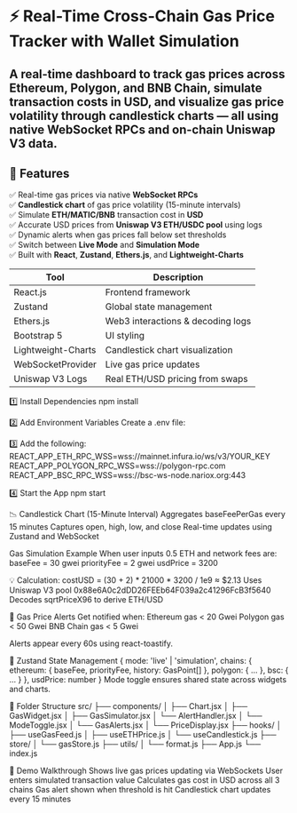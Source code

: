 # ⚡ Real-Time Cross-Chain Gas Price Tracker with Wallet Simulation

A real-time dashboard to track gas prices across **Ethereum**, **Polygon**, and **BNB Chain**, simulate transaction costs in USD, and visualize gas price volatility through candlestick charts — all using native WebSocket RPCs and on-chain Uniswap V3 data.
---

## 📌 Features

✅ Real-time gas prices via native **WebSocket RPCs**  
✅ **Candlestick chart** of gas price volatility (15-minute intervals)  
✅ Simulate **ETH/MATIC/BNB** transaction cost in **USD**  
✅ Accurate USD prices from **Uniswap V3 ETH/USDC pool** using logs  
✅ Dynamic alerts when gas prices fall below set thresholds  
✅ Switch between **Live Mode** and **Simulation Mode**  
✅ Built with **React**, **Zustand**, **Ethers.js**, and **Lightweight-Charts**



| Tool               | Description                       |
| ------------------ | --------------------------------- |
| React.js           | Frontend framework                |
| Zustand            | Global state management           |
| Ethers.js          | Web3 interactions & decoding logs |
| Bootstrap 5        | UI styling                        |
| Lightweight-Charts | Candlestick chart visualization   |
| WebSocketProvider  | Live gas price updates            |
| Uniswap V3 Logs    | Real ETH/USD pricing from swaps   |


1️⃣ Install Dependencies
npm install

2️⃣ Add Environment Variables
Create a .env file:

3️⃣ Add the following:
REACT_APP_ETH_RPC_WSS=wss://mainnet.infura.io/ws/v3/YOUR_KEY
REACT_APP_POLYGON_RPC_WSS=wss://polygon-rpc.com
REACT_APP_BSC_RPC_WSS=wss://bsc-ws-node.nariox.org:443

4️⃣ Start the App
npm start

📉 Candlestick Chart (15-Minute Interval)
Aggregates baseFeePerGas every 15 minutes
Captures open, high, low, and close
Real-time updates using Zustand and WebSocket

Gas Simulation Example
When user inputs 0.5 ETH and network fees are:
baseFee = 30 gwei
priorityFee = 2 gwei
usdPrice = 3200

💡 Calculation:
costUSD = (30 + 2) * 21000 * 3200 / 1e9 ≈ $2.13
Uses Uniswap V3 pool 0x88e6A0c2dDD26FEEb64F039a2c41296FcB3f5640
Decodes sqrtPriceX96 to derive ETH/USD

📢 Gas Price Alerts
Get notified when:
Ethereum gas < 20 Gwei
Polygon gas < 50 Gwei
BNB Chain gas < 5 Gwei

Alerts appear every 60s using react-toastify.

🧩 Zustand State Management
{
  mode: 'live' | 'simulation',
  chains: {
    ethereum: { baseFee, priorityFee, history: GasPoint[] },
    polygon: { ... },
    bsc: { ... }
  },
  usdPrice: number
}
Mode toggle ensures shared state across widgets and charts.

📂 Folder Structure
src/
├── components/
│   ├── Chart.jsx
│   ├── GasWidget.jsx
│   ├── GasSimulator.jsx
│   └── AlertHandler.jsx
│   └── ModeToggle.jsx
│    └── GasAlerts.jsx
│    └── PriceDisplay.jsx
├── hooks/
│   ├── useGasFeed.js
│   ├── useETHPrice.js
│   └── useCandlestick.js
├── store/
│   └── gasStore.js
├── utils/
│   └── format.js
├── App.js
└── index.js



🧪 Demo Walkthrough
Shows live gas prices updating via WebSockets
User enters simulated transaction value
Calculates gas cost in USD across all 3 chains
Gas alert shown when threshold is hit
Candlestick chart updates every 15 minutes




